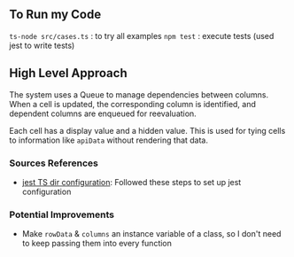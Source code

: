## To Run my Code

`ts-node src/cases.ts` : to try all examples
`npm test` : execute tests (used jest to write tests)

## High Level Approach

The system uses a Queue to manage dependencies between columns.
When a cell is updated, the corresponding column is identified, and dependent columns are enqueued for reevaluation.

Each cell has a display value and a hidden value. This is used for tying cells to information like `apiData` without rendering that data.

### Sources References

- [jest TS dir configuration](https://bootcamp.uxdesign.cc/how-to-write-test-cases-in-typescript-fa7a263b7833): Followed these steps to set up jest configuration

### Potential Improvements

- Make `rowData` & `columns` an instance variable of a class, so I don't need to keep passing them into every function
